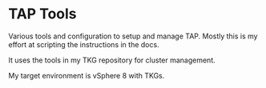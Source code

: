 # TAP Tools

Various tools and configuration to setup and manage TAP.  Mostly this is my effort at scripting the instructions in
the docs.

It uses the tools in my TKG repository for cluster management.

My target environment is vSphere 8 with TKGs.

